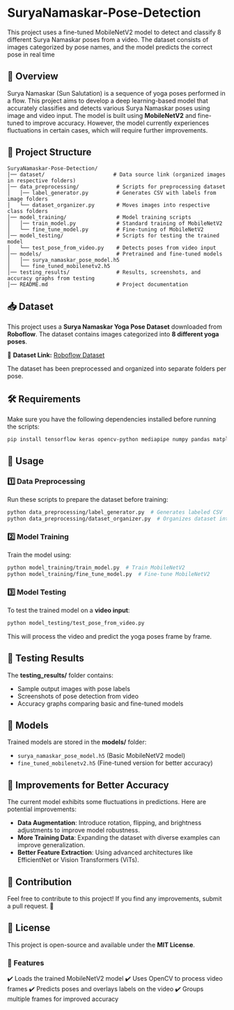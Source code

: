# SuryaNamaskar-Pose-Detection
This project uses a fine-tuned MobileNetV2 model to detect and classify 8 different Surya Namaskar poses from a video. The dataset consists of images categorized by pose names, and the model predicts the correct pose in real time

## 📌 Overview

Surya Namaskar (Sun Salutation) is a sequence of yoga poses performed in a flow. This project aims to develop a deep learning-based model that accurately classifies and detects various Surya Namaskar poses using image and video input. The model is built using **MobileNetV2** and fine-tuned to improve accuracy. However, the model currently experiences fluctuations in certain cases, which will require further improvements.

## 📁 Project Structure

```plaintext
SuryaNamaskar-Pose-Detection/
│── dataset/                      # Data source link (organized images in respective folders)
│── data_preprocessing/            # Scripts for preprocessing dataset
│   │── label_generator.py         # Generates CSV with labels from image folders
│   └── dataset_organizer.py       # Moves images into respective class folders
│── model_training/                # Model training scripts
│   │── train_model.py             # Standard training of MobileNetV2
│   └── fine_tune_model.py         # Fine-tuning of MobileNetV2
│── model_testing/                 # Scripts for testing the trained model
│   └── test_pose_from_video.py    # Detects poses from video input
│── models/                        # Pretrained and fine-tuned models
│   │── surya_namaskar_pose_model.h5
│   └── fine_tuned_mobilenetv2.h5
│── testing_results/               # Results, screenshots, and accuracy graphs from testing
│── README.md                      # Project documentation
```

## 📥 Dataset

This project uses a **Surya Namaskar Yoga Pose Dataset** downloaded from **Roboflow**. The dataset contains images categorized into **8 different yoga poses**.

🔗 **Dataset Link:** [Roboflow Dataset](https://roboflow.com/)

The dataset has been preprocessed and organized into separate folders per pose.

## 🛠 Requirements

Make sure you have the following dependencies installed before running the scripts:

```bash
pip install tensorflow keras opencv-python mediapipe numpy pandas matplotlib scikit-learn
```

## 🚀 Usage

### 1️⃣ Data Preprocessing

Run these scripts to prepare the dataset before training:

```bash
python data_preprocessing/label_generator.py  # Generates labeled CSV
python data_preprocessing/dataset_organizer.py  # Organizes dataset into folders
```

### 2️⃣ Model Training

Train the model using:

```bash
python model_training/train_model.py  # Train MobileNetV2
python model_training/fine_tune_model.py  # Fine-tune MobileNetV2
```

### 3️⃣ Model Testing

To test the trained model on a **video input**:

```bash
python model_testing/test_pose_from_video.py
```

This will process the video and predict the yoga poses frame by frame.

## 🔬 Testing Results

The **testing\_results/** folder contains:

- Sample output images with pose labels
- Screenshots of pose detection from video
- Accuracy graphs comparing basic and fine-tuned models

## 📌 Models

Trained models are stored in the **models/** folder:

- `surya_namaskar_pose_model.h5` (Basic MobileNetV2 model)
- `fine_tuned_mobilenetv2.h5` (Fine-tuned version for better accuracy)

## 🔄 Improvements for Better Accuracy

The current model exhibits some fluctuations in predictions. Here are potential improvements:

- **Data Augmentation**: Introduce rotation, flipping, and brightness adjustments to improve model robustness.
- **More Training Data**: Expanding the dataset with diverse examples can improve generalization.
- **Better Feature Extraction**: Using advanced architectures like EfficientNet or Vision Transformers (ViTs).

## 📌 Contribution

Feel free to contribute to this project! If you find any improvements, submit a pull request. 🚀

## 📜 License

This project is open-source and available under the **MIT License**.



### 🔹 Features
✔️ Loads the trained MobileNetV2 model
✔️ Uses OpenCV to process video frames
✔️ Predicts poses and overlays labels on the video
✔️ Groups multiple frames for improved accuracy


